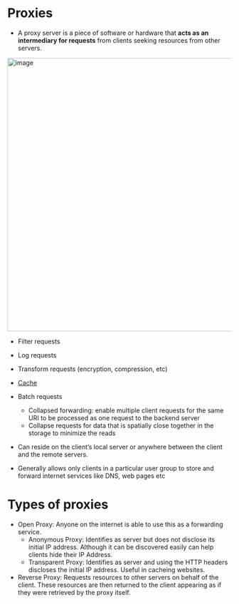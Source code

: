 Proxies
====

- A proxy server is a piece of software or hardware that **acts as an intermediary for requests** from clients seeking resources from other servers.
<img width="614" alt="image" src="https://user-images.githubusercontent.com/5825394/136712497-2edb8875-2cf2-429f-8701-f277fd32cf86.png">
  
  - Filter requests
  - Log requests
  - Transform requests (encryption, compression, etc)
  - [Cache](caching.md)
  - Batch requests
    - Collapsed forwarding: enable multiple client requests for the same URI to be processed as one request to the backend server
    - Collapse requests for data that is spatially close together in the storage to minimize the reads

- Can reside on the client’s local server or anywhere between the client and the remote servers.
- Generally allows only clients in a particular user group to store and forward internet services like DNS, web pages etc

Types of proxies
===
- Open Proxy: Anyone on the internet is able to use this as a forwarding service.
  - Anonymous Proxy: Identifies as server but does not disclose its initial IP address. Although it can be discovered easily can help clients hide their IP Address.
  - Transparent Proxy: Identifies as server and using the HTTP headers discloses the initial IP address. Useful in cacheing websites.
- Reverse Proxy: Requests resources to other servers on behalf of the client. These resources are then returned to the client appearing as if they were retrieved by the proxy itself.
